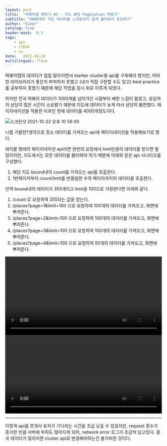 ```yaml
---
layout: post
title:  "떡볶이맵 제작기 #3 - 지도 API Pagination 적용기"
subtitle: "4000개의 지도 데이터를 느려보이지 않게 불러와서 로딩하기"
author: "Siner"
catalog: true
header-mask:  0.3
tags:
    - api
    - ttbkk
    - ux
date:   2021-10-24
multilingual: flase
---
```


떡볶이맵의 데이터가 점점 많아지면서 marker cluster용 api를 구축해야 했지만, 어떠한 라이브러리가 좋은지 파악하지 못했고 (내가 직접 구현할 수도 있고) best practice를 공부하지 못했기 떄문에 해당 작업을 잠시 뒤로 미루게 되었다.

하지만 전국 떡볶이 데이터가 1000개를 넘어가던 시점부터 쎄한 느낌이 들었고, 응답까지 상당히 많은 시간이 소요됐기 때문에 지도에 데이터가 늦게 떠서 상당히 불편했다. 페이지네이션을 적용한 이후인 현재 데이터를 4000개정도이다.

![스크린샷 2021-10-22 오후 10 59 00](https://user-images.githubusercontent.com/34048253/138466775-b360166d-c345-478a-95ce-b437de512469.png)

나름 기발한?생각으로 장소 데이터를 가져오는 api에 페이지네이션을 적용해보기로 했다.

테이블 형태의 페이지네이션 api라면 한번의 요청에서 limit만큼의 데이터를 받으면 될 일이지만, 지도에서는 모든 데이터를 불러와야 하기 때문에 아래와 같은 api 시나리오를 구성했다.

1. 해당 지도 bound내의 count를 가져오는 api를 호출한다.
2. 1번페이지부터 count/limit를 반올림한 수의 페이지까지의 데이터를 호출한다.

만약 bound내의 데이터가 355개이고 limit을 100으로 가정한다면 아래와 같다.

1. /count 로 요청하여 355라는 값을 얻는다.
2. /places?page=1&limit=100 으로 요청하여 100개의 데이터를 가져오고, 화면에 뿌려준다.
3. /places?page=2&limit=100 으로 요청하여 100개의 데이터를 가져오고, 화면에 뿌려준다.
4. /places?page=3&limit=100 으로 요청하여 100개의 데이터를 가져오고, 화면에 뿌려준다.
5. /places?page=4&limit=100 으로 요청하여 55개의 데이터를 가져오고, 화면에 뿌려준다.

<div>
  <video width=100% controls title="API 적용 결과 (서울)">
    <source src="https://user-images.githubusercontent.com/34048253/138471049-92df819a-c880-4a4c-b574-9f4479a3bb90.mov">
    [구현 비디오 링크](https://user-images.githubusercontent.com/34048253/138471049-92df819a-c880-4a4c-b574-9f4479a3bb90.mov)
  </video>
  
  <video width=100% controls title="API 적용 결과 (전국)">
    <source src="https://user-images.githubusercontent.com/34048253/138471152-6e14891e-6efe-404b-b1cd-938f3ce903f8.mov">
    [구현 비디오 링크](https://user-images.githubusercontent.com/34048253/138471152-6e14891e-6efe-404b-b1cd-938f3ce903f8.mov)
  </video>
</div>

---

이렇게 api를 쪼개서 유저가 기다리는 시간을 조금 낮출 수 있었지만, request 횟수가 증가한 만큼 서버에 부하도 많아지게 되어, network error 로그가 조금씩 남고있다.
결국 데이터가 많아지면 cluster api로 변경해야하는건 불가피한 것이다.
